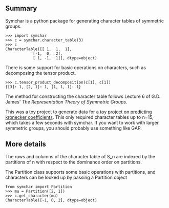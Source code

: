 ## Summary

Symchar is a python package for generating character tables of symmetric groups.

    >>> import symchar
    >>> c = symchar.character_table(3)
    >>> c
    CharacterTable([[ 1,  1,  1],
                [-1,  0,  2],
                [ 1, -1,  1]], dtype=object)

There is some support for basic operations on characters, such as decomposing the tensor product.

    >>> c.tensor_product_decomposition(c[1], c[1])
    {[3]: 1, [2, 1]: 1, [1, 1, 1]: 1}

The method for constructing the character table follows Lecture 6 of G.D. James' _The Representation Theory of Symmetric Groups_. 

This was a toy project to generate data for [a toy project on predicting kronecker coefficients](https://github.com/benenharrington/transformer-kronecker-coefficients). This only required character tables up to n=15, which takes a few seconds with symchar. If you want to work with larger symmetric groups, you should probably use something like GAP. 

## More details

The rows and columns of the character table of S_n are indexed by the partitions of n with respect to the dominance order on partitions.

The Partition class supports some basic operations with partitions, and characters can be looked up by passing a Partition object

    from symchar import Partition
    >>> mu = Partition([2, 1])
    >>> c.get_character(mu)
    CharacterTable([-1, 0, 2], dtype=object)